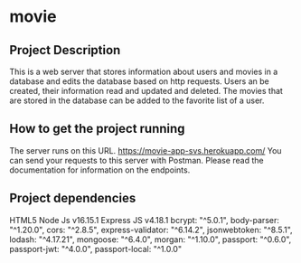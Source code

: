 # movie
 
## Project Description
This is a web server that stores information about users and movies in a database and edits the database based on http requests.
Users an be created, their information read and updated and deleted.
The movies that are stored in the database can be added to the favorite list of a user.

## How to get the project running
The server runs on this URL. https://movie-app-svs.herokuapp.com/
You can send your requests to this server with Postman.
Please read the documentation for information on the endpoints.

## Project dependencies
HTML5
Node Js v16.15.1
Express JS v4.18.1
bcrypt: "^5.0.1",
body-parser: "^1.20.0",
cors: "^2.8.5",
express-validator: "^6.14.2",
jsonwebtoken: "^8.5.1",
lodash: "^4.17.21",
mongoose: "^6.4.0",
morgan: "^1.10.0",
passport: "^0.6.0",
passport-jwt: "^4.0.0",
passport-local: "^1.0.0"